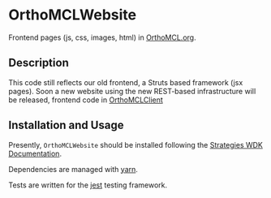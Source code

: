 # OrthoMCLWebsite
Frontend pages (js, css, images, html) in [OrthoMCL.org](https://orthomcl.org). 

## Description

This code still reflects our old frontend, a Struts based framework (jsx pages). Soon a new website using the new REST-based infrastructure will be released, frontend code in [OrthoMCLClient](https://github.com/VEuPathDB/OrthoMCLClient)

## Installation and Usage

Presently, `OrthoMCLWebsite` should be installed following the [Strategies WDK
Documentation](https://docs.google.com/document/u/1/d/1nZayjR-0Hj3YeukjfwoWZ3TzokuuuWvSwnhw_q41oeE/pub).

Dependencies are managed with [yarn](https://yarnpkg.com/).

Tests are written for the [jest](https://jestjs.io/) testing framework.
